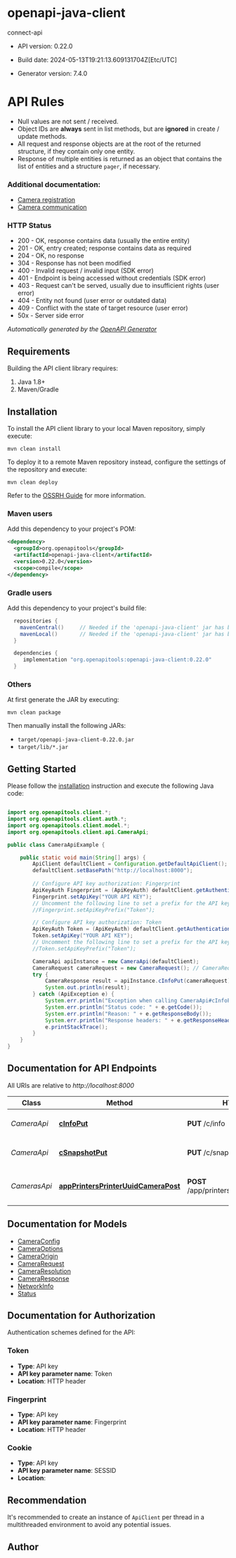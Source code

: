 # openapi-java-client

connect-api

- API version: 0.22.0

- Build date: 2024-05-13T19:21:13.609131704Z[Etc/UTC]

- Generator version: 7.4.0

# API Rules
* Null values are not sent / received.
* Object IDs are **always** sent in list methods, but are **ignored** in create / update methods.
* All request and response objects are at the root of the returned structure, if they contain only one entity.
* Response of multiple entities is returned as an object that contains the list of entities and a structure `pager`, if necessary.
### Additional documentation:
* [Camera registration](../camera_registration/)
* [Camera communication](../camera_communication/)
### HTTP Status
* 200 - OK, response contains data (usually the entire entity)
* 201 - OK, entry created; response contains data as required
* 204 - OK, no response
* 304 - Response has not been modified
* 400 - Invalid request / invalid input (SDK error)
* 401 - Endpoint is being accessed without credentials (SDK error)
* 403 - Request can't be served, usually due to insufficient rights (user error)
* 404 - Entity not found (user error or outdated data)
* 409 - Conflict with the state of target resource (user error)
* 50x - Server side error


*Automatically generated by the [OpenAPI Generator](https://openapi-generator.tech)*

## Requirements

Building the API client library requires:

1. Java 1.8+
2. Maven/Gradle

## Installation

To install the API client library to your local Maven repository, simply execute:

```shell
mvn clean install
```

To deploy it to a remote Maven repository instead, configure the settings of the repository and execute:

```shell
mvn clean deploy
```

Refer to the [OSSRH Guide](http://central.sonatype.org/pages/ossrh-guide.html) for more information.

### Maven users

Add this dependency to your project's POM:

```xml
<dependency>
  <groupId>org.openapitools</groupId>
  <artifactId>openapi-java-client</artifactId>
  <version>0.22.0</version>
  <scope>compile</scope>
</dependency>
```

### Gradle users

Add this dependency to your project's build file:

```groovy
  repositories {
    mavenCentral()     // Needed if the 'openapi-java-client' jar has been published to maven central.
    mavenLocal()       // Needed if the 'openapi-java-client' jar has been published to the local maven repo.
  }

  dependencies {
     implementation "org.openapitools:openapi-java-client:0.22.0"
  }
```

### Others

At first generate the JAR by executing:

```shell
mvn clean package
```

Then manually install the following JARs:

- `target/openapi-java-client-0.22.0.jar`
- `target/lib/*.jar`

## Getting Started

Please follow the [installation](#installation) instruction and execute the following Java code:

```java

import org.openapitools.client.*;
import org.openapitools.client.auth.*;
import org.openapitools.client.model.*;
import org.openapitools.client.api.CameraApi;

public class CameraApiExample {

    public static void main(String[] args) {
        ApiClient defaultClient = Configuration.getDefaultApiClient();
        defaultClient.setBasePath("http://localhost:8000");
        
        // Configure API key authorization: Fingerprint
        ApiKeyAuth Fingerprint = (ApiKeyAuth) defaultClient.getAuthentication("Fingerprint");
        Fingerprint.setApiKey("YOUR API KEY");
        // Uncomment the following line to set a prefix for the API key, e.g. "Token" (defaults to null)
        //Fingerprint.setApiKeyPrefix("Token");

        // Configure API key authorization: Token
        ApiKeyAuth Token = (ApiKeyAuth) defaultClient.getAuthentication("Token");
        Token.setApiKey("YOUR API KEY");
        // Uncomment the following line to set a prefix for the API key, e.g. "Token" (defaults to null)
        //Token.setApiKeyPrefix("Token");

        CameraApi apiInstance = new CameraApi(defaultClient);
        CameraRequest cameraRequest = new CameraRequest(); // CameraRequest | 
        try {
            CameraResponse result = apiInstance.cInfoPut(cameraRequest);
            System.out.println(result);
        } catch (ApiException e) {
            System.err.println("Exception when calling CameraApi#cInfoPut");
            System.err.println("Status code: " + e.getCode());
            System.err.println("Reason: " + e.getResponseBody());
            System.err.println("Response headers: " + e.getResponseHeaders());
            e.printStackTrace();
        }
    }
}

```

## Documentation for API Endpoints

All URIs are relative to *http://localhost:8000*

Class | Method | HTTP request | Description
------------ | ------------- | ------------- | -------------
*CameraApi* | [**cInfoPut**](docs/CameraApi.md#cInfoPut) | **PUT** /c/info | Update camera attributes
*CameraApi* | [**cSnapshotPut**](docs/CameraApi.md#cSnapshotPut) | **PUT** /c/snapshot | Upload snapshot to Connect
*CamerasApi* | [**appPrintersPrinterUuidCameraPost**](docs/CamerasApi.md#appPrintersPrinterUuidCameraPost) | **POST** /app/printers/{printer_uuid}/camera | Register camera to Connect by user.


## Documentation for Models

 - [CameraConfig](docs/CameraConfig.md)
 - [CameraOptions](docs/CameraOptions.md)
 - [CameraOrigin](docs/CameraOrigin.md)
 - [CameraRequest](docs/CameraRequest.md)
 - [CameraResolution](docs/CameraResolution.md)
 - [CameraResponse](docs/CameraResponse.md)
 - [NetworkInfo](docs/NetworkInfo.md)
 - [Status](docs/Status.md)


<a id="documentation-for-authorization"></a>
## Documentation for Authorization


Authentication schemes defined for the API:
<a id="Token"></a>
### Token


- **Type**: API key
- **API key parameter name**: Token
- **Location**: HTTP header

<a id="Fingerprint"></a>
### Fingerprint


- **Type**: API key
- **API key parameter name**: Fingerprint
- **Location**: HTTP header

<a id="Cookie"></a>
### Cookie


- **Type**: API key
- **API key parameter name**: SESSID
- **Location**: 


## Recommendation

It's recommended to create an instance of `ApiClient` per thread in a multithreaded environment to avoid any potential issues.

## Author



